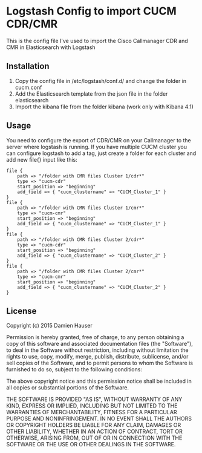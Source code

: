 # Logstash Config to import CUCM CDR/CMR
This is the config file I've used to import the Cisco Callmanager CDR and CMR in Elasticsearch with Logstash
## Installation
1. Copy the config file in /etc/logstash/conf.d/ and change the folder in cucm.conf
2. Add the Elasticsearch template from the json file in the folder elasticsearch
3. Import the kibana file from the folder kibana (work only with Kibana 4.1)

## Usage
You need to configure the export of CDR/CMR on your Callmanager to the server where logstash is running.
If you have multiple CUCM cluster you can configure logstash to add a tag, just create a folder for each cluster and add new file{} input like this:
```
file {
    path => "/folder with CMR files Cluster 1/cdr*"
    type => "cucm-cdr"
    start_position => "beginning"
	add_field => { "cucm_clustername" => "CUCM_Cluster_1" }
}
file {
	path => "/folder with CMR files Cluster 1/cmr*"
	type => "cucm-cmr"
	start_position => "beginning"
	add_field => { "cucm_clustername" => "CUCM_Cluster_1" }
}
file {
    path => "/folder with CMR files Cluster 2/cdr*"
    type => "cucm-cdr"
    start_position => "beginning"
	add_field => { "cucm_clustername" => "CUCM_Cluster_2" }
}
file {
	path => "/folder with CMR files Cluster 2/cmr*"
	type => "cucm-cmr"
	start_position => "beginning"
	add_field => { "cucm_clustername" => "CUCM_Cluster_2" }
}
```		
## License
Copyright (c) 2015 Damien Hauser

Permission is hereby granted, free of charge, to any person obtaining a copy
of this software and associated documentation files (the "Software"), to deal
in the Software without restriction, including without limitation the rights
to use, copy, modify, merge, publish, distribute, sublicense, and/or sell
copies of the Software, and to permit persons to whom the Software is
furnished to do so, subject to the following conditions:

The above copyright notice and this permission notice shall be included in all
copies or substantial portions of the Software.

THE SOFTWARE IS PROVIDED "AS IS", WITHOUT WARRANTY OF ANY KIND, EXPRESS OR
IMPLIED, INCLUDING BUT NOT LIMITED TO THE WARRANTIES OF MERCHANTABILITY,
FITNESS FOR A PARTICULAR PURPOSE AND NONINFRINGEMENT. IN NO EVENT SHALL THE
AUTHORS OR COPYRIGHT HOLDERS BE LIABLE FOR ANY CLAIM, DAMAGES OR OTHER
LIABILITY, WHETHER IN AN ACTION OF CONTRACT, TORT OR OTHERWISE, ARISING FROM,
OUT OF OR IN CONNECTION WITH THE SOFTWARE OR THE USE OR OTHER DEALINGS IN THE
SOFTWARE.
